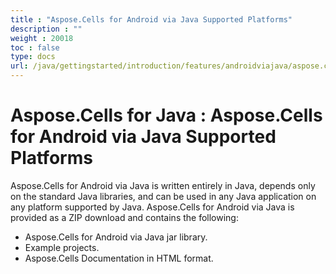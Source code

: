 ```yaml
---
title : "Aspose.Cells for Android via Java Supported Platforms" 
description : "" 
weight : 20018 
toc : false
type: docs
url: /java/gettingstarted/introduction/features/androidviajava/aspose.cells+for+android+via+java+supported+platforms/
---
```


# Aspose.Cells for Java : Aspose.Cells for Android via Java Supported Platforms


Aspose.Cells for Android via Java is written entirely in Java, depends only on the standard Java libraries, and can be used in any Java application on any platform supported by Java. Aspose.Cells for Android via Java is provided as a ZIP download and contains the following:

*   Aspose.Cells for Android via Java jar library.
*   Example projects.
*   Aspose.Cells Documentation in HTML format.

